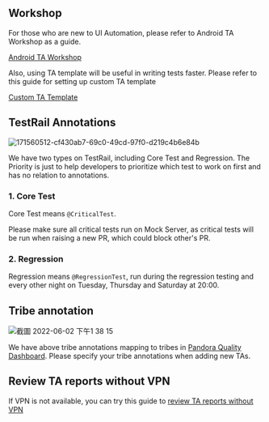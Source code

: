 ## Workshop
For those who are new to UI Automation, please refer to Android TA Workshop as a guide.

[Android TA Workshop](https://github.com/deliveryhero/pd-android-ui-testing-workshop)

Also, using TA template will be useful in writing tests faster. Please refer to this guide for setting up custom TA template

[Custom TA Template](https://github.com/deliveryhero/pd-android-ui-testing-workshop/wiki/How-to-use-Android-TA-Templates)

## TestRail Annotations
![171560512-cf430ab7-69c0-49cd-97f0-d219c4b6e84b](https://user-images.githubusercontent.com/16208059/171561713-3f72dee1-cd99-4a5d-8563-79fd3ddf648d.png)

We have two types on TestRail, including Core Test and Regression. The Priority is just to help developers to prioritize which test to work on first and has no relation to annotations.

### 1. Core Test
Core Test means `@CriticalTest`.

Please make sure all critical tests run on Mock Server, as critical tests will be run when raising a new PR, which could block other's PR.


### 2. Regression
Regression means `@RegressionTest`, run during the regression testing and every other night on Tuesday, Thursday and Saturday at 20:00.


## Tribe annotation
![截圖 2022-06-02 下午1 38 15](https://user-images.githubusercontent.com/16208059/171562568-c1295748-31f5-486d-991e-717239d5b8c7.png)

We have above tribe annotations mapping to tribes in [Pandora Quality Dashboard](https://datastudio.google.com/u/0/reporting/8e2b5a06-5191-4032-9431-ffdce24bf50a/page/GElTC). Please specify your tribe annotations when adding new TAs.

## Review TA reports without VPN
If VPN is not available, you can try this guide to [review TA reports without VPN](https://confluence.deliveryhero.com/display/GLOBAL/Review+TA+Reports+without+VPN)
